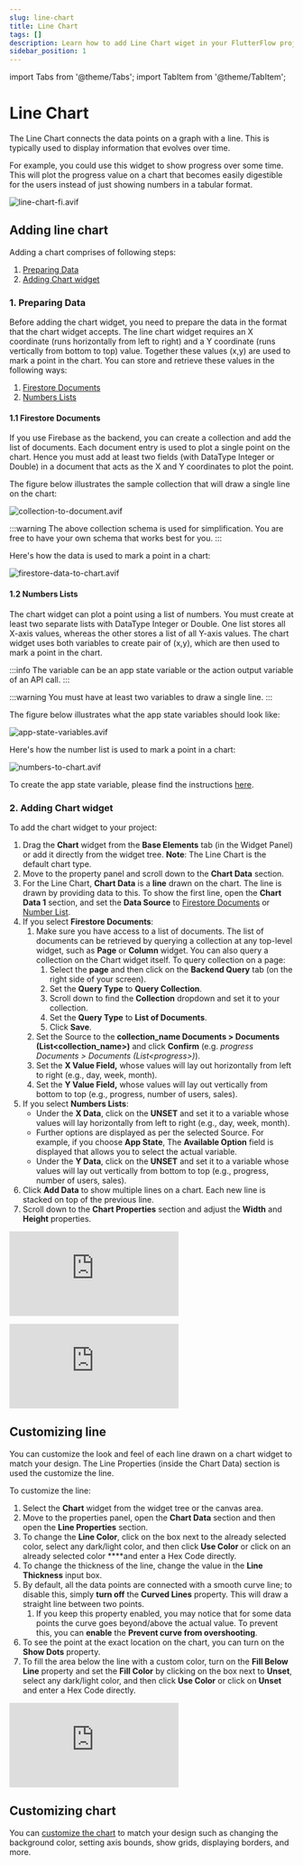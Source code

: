 ```yaml
---
slug: line-chart
title: Line Chart
tags: []
description: Learn how to add Line Chart wiget in your FlutterFlow project.
sidebar_position: 1
---
```

import Tabs from '@theme/Tabs';
import TabItem from '@theme/TabItem';

# Line Chart

The Line Chart connects the data points on a graph with a line. This is typically used to display information that evolves over time.

For example, you could use this widget to show progress over some time. This will plot the progress value on a chart that becomes easily digestible for the users instead of just showing numbers in a tabular format.

![line-chart-fi.avif](../imgs/line-chart-fi.avif)

## Adding line chart

Adding a chart comprises of following steps:

1. [Preparing Data](#1-preparing-data)
2. [Adding Chart widget](#2-adding-chart-widget)

### 1. Preparing Data

Before adding the chart widget, you need to prepare the data in the format that the chart widget accepts. The line chart widget requires an X coordinate (runs horizontally from left to right) and a Y coordinate (runs vertically from bottom to top) value. Together these values (x,y) are used to mark a point in the chart. You can store and retrieve these values in the following ways:

1. [Firestore Documents](#11-firestore-documents)
2. [Numbers Lists](#12-numbers-lists)

#### 1.1 Firestore Documents

If you use Firebase as the backend, you can create a collection and add the list of documents. Each document entry is used to plot a single point on the chart. Hence you must add at least two fields (with DataType Integer or Double) in a document that acts as the X and Y coordinates to plot the point.

The figure below illustrates the sample collection that will draw a single line on the chart:

![collection-to-document.avif](../imgs/collection-to-document.avif)

:::warning
The above collection schema is used for simplification. You are free to have your own schema that works best for you.
:::

Here's how the data is used to mark a point in a chart:

![firestore-data-to-chart.avif](../imgs/firestore-data-to-chart.avif)


#### 1.2 Numbers Lists

The chart widget can plot a point using a list of numbers. You must create at least two separate lists with DataType Integer or Double. One list stores all X-axis values, whereas the other stores a list of all Y-axis values. The chart widget uses both variables to create pair of (x,y), which are then used to mark a point in the chart.

:::info
The variable can be an app state variable or the action output variable of an API call.
:::

:::warning
You must have at least two variables to draw a single line.
:::

The figure below illustrates what the app state variables should look like:

![app-state-variables.avif](../imgs/app-state-variables.avif)

Here's how the number list is used to mark a point in a chart:

![numbers-to-chart.avif](../imgs/numbers-to-chart.avif)

To create the app state variable, please find the instructions [here](../../../../../resources/data-representation/app-state#create-app-state-variable).

### 2. Adding Chart widget

To add the chart widget to your project:

1. Drag the **Chart** widget from the **Base Elements** tab (in the Widget Panel) or add it directly from the widget tree. **Note**: The Line Chart is the default chart type.
2. Move to the property panel and scroll down to the **Chart Data** section.
3. For the Line Chart, **Chart Data** is a **line** drawn on the chart. The line is drawn by providing data to this. To show the first line, open the **Chart Data 1** section, and set the **Data Source** to [Firestore Documents](#11-firestore-documents) or [Number List](#12-numbers-lists).
4. If you select **Firestore Documents**:
    1. Make sure you have access to a list of documents. The list of documents can be retrieved by querying a collection at any top-level widget, such as **Page** or **Column** widget. You can also query a collection on the Chart widget itself. To query collection on a page:
        1. Select the **page** and then click on the **Backend Query** tab (on the right side of your screen).
        2. Set the **Query Type** to **Query Collection**.
        3. Scroll down to find the **Collection** dropdown and set it to your collection.
        4. Set the **Query Type** to **List of Documents**.
        5. Click **Save**.
    2. Set the Source to the **collection_name Documents > Documents (List\<collection_name\>)** and click **Confirm** (e.g. *progress Documents > Documents (List\<progress\>)*).
    3. Set the **X Value Field,** whose values will lay out horizontally from left to right (e.g., day, week, month).
    4. Set the **Y Value Field,** whose values will lay out vertically from bottom to top (e.g., progress, number of users, sales).
5. If you select **Numbers Lists**:
    - Under the **X Data**, click on the **UNSET** and set it to a variable whose values will lay horizontally from left to right (e.g., day, week, month).
    - Further options are displayed as per the selected Source. For example, if you choose **App State**, The **Available Option** field is displayed that allows you to select the actual variable.
    - Under the **Y Data**, click on the **UNSET** and set it to a variable whose values will lay out vertically from bottom to top (e.g., progress, number of users, sales).
6. Click **Add Data** to show multiple lines on a chart. Each new line is stacked on top of the previous line.
7. Scroll down to the **Chart Properties** section and adjust the **Width** and **Height** properties.

<Tabs>
<TabItem value="1" label="Using Firestore Documents" default>
<div style={{
    position: 'relative',
    paddingBottom: 'calc(56.67989417989418% + 41px)', // Keeps the aspect ratio and additional padding
    height: 0,
    width: '100%'}}>
    <iframe 
        src="https://demo.arcade.software/jBiBLmk9AFoouUkbT9DI?embed&show_copy_link=true"
        title=""
        style={{
            position: 'absolute',
            top: 0,
            left: 0,
            width: '100%',
            height: '100%',
            colorScheme: 'light'
        }}
        frameborder="0"
        loading="lazy"
        webkitAllowFullScreen
        mozAllowFullScreen
        allowFullScreen
        allow="clipboard-write">
    </iframe>
</div>
<p></p>
</TabItem>
<TabItem value="2" label="Using Numbers Lists">
<div style={{
    position: 'relative',
    paddingBottom: 'calc(56.67989417989418% + 41px)', // Keeps the aspect ratio and additional padding
    height: 0,
    width: '100%'}}>
    <iframe 
        src="https://demo.arcade.software/PwQ7sftkadvndWwygzvV?embed&show_copy_link=true"
        title=""
        style={{
            position: 'absolute',
            top: 0,
            left: 0,
            width: '100%',
            height: '100%',
            colorScheme: 'light'
        }}
        frameborder="0"
        loading="lazy"
        webkitAllowFullScreen
        mozAllowFullScreen
        allowFullScreen
        allow="clipboard-write">
    </iframe>
</div>
<p></p>
</TabItem>
</Tabs>

## Customizing line

You can customize the look and feel of each line drawn on a chart widget to match your design. The Line Properties (inside the Chart Data) section is used the customize the line.

To customize the line:

1. Select the **Chart** widget from the widget tree or the canvas area.
2. Move to the properties panel, open the **Chart Data** section and then open the **Line Properties** section.
3. To change the **Line Color**, click on the box next to the already selected color, select any dark/light color, and then click **Use Color** or click on an already selected color ****and enter a Hex Code directly.
4. To change the thickness of the line, change the value in the **Line Thickness** input box.
5. By default, all the data points are connected with a smooth curve line; to disable this, simply **turn off** the **Curved Lines** property. This will draw a straight line between two points.
    1. If you keep this property enabled, you may notice that for some data points the curve goes beyond/above the actual value. To prevent this, you can **enable** the **Prevent curve from overshooting**.
6. To see the point at the exact location on the chart, you can turn on the **Show Dots** property.
7. To fill the area below the line with a custom color, turn on the **Fill Below Line** property and set the **Fill Color** by clicking on the box next to **Unset**, select any dark/light color, and then click **Use Color** or click on **Unset** and enter a Hex Code directly.


<div style={{
    position: 'relative',
    paddingBottom: 'calc(56.67989417989418% + 41px)', // Keeps the aspect ratio and additional padding
    height: 0,
    width: '100%'}}>
    <iframe 
        src="https://demo.arcade.software/Ms3ejwsJ1ey6zrrZUnVT?embed&show_copy_link=true"
        title=""
        style={{
            position: 'absolute',
            top: 0,
            left: 0,
            width: '100%',
            height: '100%',
            colorScheme: 'light'
        }}
        frameborder="0"
        loading="lazy"
        webkitAllowFullScreen
        mozAllowFullScreen
        allowFullScreen
        allow="clipboard-write">
    </iframe>
</div>
<p></p>

## Customizing chart

You can [customize the chart](../chart/overview#customizing-chart) to match your design such as changing the background color, setting axis bounds, show grids, displaying borders, and more.